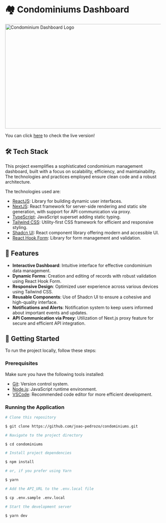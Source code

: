 <h1>
🏘️ Condominiums Dashboard
</h1>

<p>
  <img width="600" height="338" src="https://github.com/user-attachments/assets/5cc370c5-debb-4853-bc5b-4f96b18cc079" alt="Condominium Dashboard Logo" />
</p>

You can click [here](https://condominiums.vercel.app/) to check the live version!

## 🛠️ Tech Stack

This project exemplifies a sophisticated condominium management dashboard, built with a focus on scalability, efficiency, and maintainability. The technologies and practices employed ensure clean code and a robust architecture.

The technologies used are:

- [ReactJS](https://react.dev/): Library for building dynamic user interfaces.
- [NextJS](https://nextjs.org/): React framework for server-side rendering and static site generation, with support for API communication via proxy.
- [TypeScript](https://www.typescriptlang.org/): JavaScript superset adding static typing.
- [Tailwind CSS](https://tailwindcss.com/): Utility-first CSS framework for efficient and responsive styling.
- [Shadcn UI](https://shadcn.dev/): React component library offering modern and accessible UI.
- [React Hook Form](https://react-hook-form.com/): Library for form management and validation.

## 🚀 Features

- **Interactive Dashboard**: Intuitive interface for effective condominium data management.
- **Dynamic Forms**: Creation and editing of records with robust validation using React Hook Form.
- **Responsive Design**: Optimized user experience across various devices using Tailwind CSS.
- **Reusable Components**: Use of Shadcn UI to ensure a cohesive and high-quality interface.
- **Notifications and Alerts**: Notification system to keep users informed about important events and updates.
- **API Communication via Proxy**: Utilization of Next.js proxy feature for secure and efficient API integration.

## 🔧 Getting Started

To run the project locally, follow these steps:

### Prerequisites

Make sure you have the following tools installed:

- [Git](https://git-scm.com): Version control system.
- [Node.js](https://nodejs.org/en/): JavaScript runtime environment.
- [VSCode](https://code.visualstudio.com/): Recommended code editor for more efficient development.

### Running the Application

```bash
# Clone this repository

$ git clone https://github.com/joao-pedrozo/condominiums.git

# Navigate to the project directory

$ cd condominiums

# Install project dependencies

$ npm install

# or, if you prefer using Yarn

$ yarn

# Add the API_URL to the .env.local file

$ cp .env.sample .env.local

# Start the development server

$ yarn dev
```
